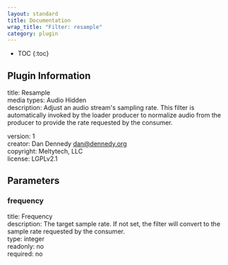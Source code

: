 ```yaml
---
layout: standard
title: Documentation
wrap_title: "Filter: resample"
category: plugin
---
```

* TOC
{:toc}

## Plugin Information

title: Resample  
media types:
Audio  Hidden  
description: Adjust an audio stream&#39;s sampling rate.
This filter is automatically invoked by the loader producer to normalize audio from the producer to provide the rate requested by the consumer.
  
version: 1  
creator: Dan Dennedy <dan@dennedy.org>  
copyright: Meltytech, LLC  
license: LGPLv2.1  

## Parameters

### frequency

title: Frequency    
description:
The target sample rate. If not set, the filter will convert to the sample rate requested by the consumer.  
type: integer  
readonly: no  
required: no  

